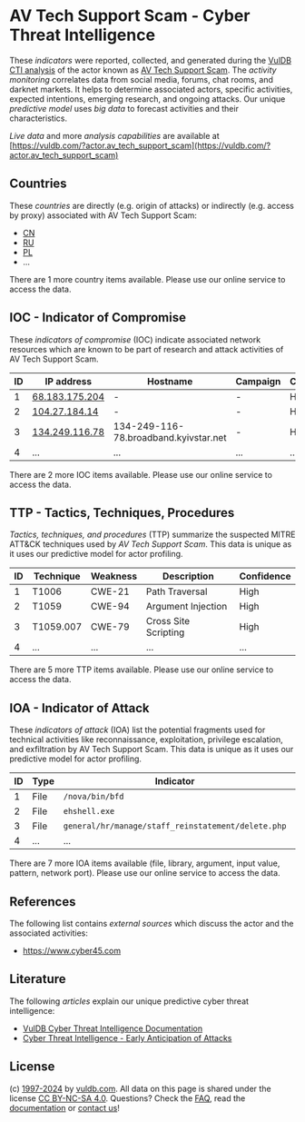 # AV Tech Support Scam - Cyber Threat Intelligence

These _indicators_ were reported, collected, and generated during the [VulDB CTI analysis](https://vuldb.com/?kb.cti) of the actor known as [AV Tech Support Scam](https://vuldb.com/?actor.av_tech_support_scam). The _activity monitoring_ correlates data from social media, forums, chat rooms, and darknet markets. It helps to determine associated actors, specific activities, expected intentions, emerging research, and ongoing attacks. Our unique _predictive model_ uses _big data_ to forecast activities and their characteristics.

_Live data_ and more _analysis capabilities_ are available at [https://vuldb.com/?actor.av_tech_support_scam](https://vuldb.com/?actor.av_tech_support_scam)

## Countries

These _countries_ are directly (e.g. origin of attacks) or indirectly (e.g. access by proxy) associated with AV Tech Support Scam:

* [CN](https://vuldb.com/?country.cn)
* [RU](https://vuldb.com/?country.ru)
* [PL](https://vuldb.com/?country.pl)
* ...

There are 1 more country items available. Please use our online service to access the data.

## IOC - Indicator of Compromise

These _indicators of compromise_ (IOC) indicate associated network resources which are known to be part of research and attack activities of AV Tech Support Scam.

ID | IP address | Hostname | Campaign | Confidence
-- | ---------- | -------- | -------- | ----------
1 | [68.183.175.204](https://vuldb.com/?ip.68.183.175.204) | - | - | High
2 | [104.27.184.14](https://vuldb.com/?ip.104.27.184.14) | - | - | High
3 | [134.249.116.78](https://vuldb.com/?ip.134.249.116.78) | 134-249-116-78.broadband.kyivstar.net | - | High
4 | ... | ... | ... | ...

There are 2 more IOC items available. Please use our online service to access the data.

## TTP - Tactics, Techniques, Procedures

_Tactics, techniques, and procedures_ (TTP) summarize the suspected MITRE ATT&CK techniques used by _AV Tech Support Scam_. This data is unique as it uses our predictive model for actor profiling.

ID | Technique | Weakness | Description | Confidence
-- | --------- | -------- | ----------- | ----------
1 | T1006 | CWE-21 | Path Traversal | High
2 | T1059 | CWE-94 | Argument Injection | High
3 | T1059.007 | CWE-79 | Cross Site Scripting | High
4 | ... | ... | ... | ...

There are 5 more TTP items available. Please use our online service to access the data.

## IOA - Indicator of Attack

These _indicators of attack_ (IOA) list the potential fragments used for technical activities like reconnaissance, exploitation, privilege escalation, and exfiltration by AV Tech Support Scam. This data is unique as it uses our predictive model for actor profiling.

ID | Type | Indicator | Confidence
-- | ---- | --------- | ----------
1 | File | `/nova/bin/bfd` | High
2 | File | `ehshell.exe` | Medium
3 | File | `general/hr/manage/staff_reinstatement/delete.php` | High
4 | ... | ... | ...

There are 7 more IOA items available (file, library, argument, input value, pattern, network port). Please use our online service to access the data.

## References

The following list contains _external sources_ which discuss the actor and the associated activities:

* https://www.cyber45.com

## Literature

The following _articles_ explain our unique predictive cyber threat intelligence:

* [VulDB Cyber Threat Intelligence Documentation](https://vuldb.com/?kb.cti)
* [Cyber Threat Intelligence - Early Anticipation of Attacks](https://www.scip.ch/en/?labs.20201022)

## License

(c) [1997-2024](https://vuldb.com/?kb.changelog) by [vuldb.com](https://vuldb.com/?kb.about). All data on this page is shared under the license [CC BY-NC-SA 4.0](https://creativecommons.org/licenses/by-nc-sa/4.0/). Questions? Check the [FAQ](https://vuldb.com/?kb.faq), read the [documentation](https://vuldb.com/?kb) or [contact us](https://vuldb.com/?contact)!
